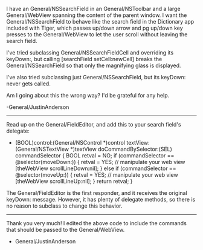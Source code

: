 I have an General/NSSearchField in an General/NSToolbar and a large General/WebView spanning the content of the parent window. I want the General/NSSearchField to behave like the search field in the Dictionary app included with Tiger, which passes up/down arrow and pg up/down key presses to the General/WebView to let the user scroll without leaving the search field.

I've tried subclassing General/NSSearchFieldCell and overriding its keyDown:, but calling [searchField setCell:newCell] breaks the General/NSSearchField so that only the magnifying glass is displayed.

I've also tried subclassing just General/NSSearchField, but its keyDown: never gets called.

Am I going about this the wrong way? I'd be grateful for any help.

-General/JustinAnderson

----

Read up on the General/FieldEditor, and add this to your search field's delegate:

    
- (BOOL)control:(General/NSControl *)control textView:(General/NSTextView *)textView doCommandBySelector:(SEL) commandSelector
{
     BOOL retval = NO;
     if (commandSelector == @selector(moveDown:)) {
         retval = YES;
         // manipulate your web view
         [theWebView scrollLineDown:nil];
     } else if (commandSelector == @selector(moveUp:)) {
         retval = YES;
         // manipulate your web view
         [theWebView scrollLineUp:nil];
     }
     return retval;
}


The General/FieldEditor is the first responder, and it receives the original keyDown: message.  However, it has plenty of delegate methods, so there is no reason to subclass to change this behavior.

----

Thank you very much! I edited the above code to include the commands that should be passed to the General/WebView.
- General/JustinAnderson